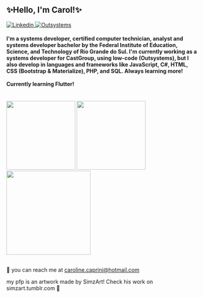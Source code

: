 <h2> ✨Hello, I'm Carol!✨ </h2>

<p>
    <a href="https://www.linkedin.com/in/carolinecaprini/"> <img alt="Linkedin" src="https://img.shields.io/badge/-LinkedIn-blue?logo=linkedin"> </a>
    <a href="https://www.outsystems.com/profile/nnvfrmimci/"> <img alt="Outsystems" src="https://img.shields.io/badge/Outsystems-Associate%20Reactive%20Developer%20Certified-red"> </a>
</p>

<h4>
I'm a systems developer, certified computer technician, analyst and systems developer bachelor by the Federal Institute of Education, Science, and Technology of Rio Grande do Sul. I'm currently working as a systems developer for CastGroup, using low-code (Outsystems), but I also develop in languages and frameworks like JavaScript, C#, HTML, CSS (Bootstrap & Materialize), PHP, and SQL. Always learning more!
<br>
<br>
Currently learning Flutter!
</h4>

<br>
<div>
  <img height="180em" src="https://github-readme-stats.vercel.app/api/top-langs/?username=cprnn&layout=compact&langs_count=7&theme=dracula"/>    
  <img height="180em" src="https://github-readme-stats.vercel.app/api?username=cprnn&show_icons=true&theme=dracula&include_all_commits=true&count_private=true"/>
</div>

<div>
  <img align="center" height="220em" src="https://github-readme-streak-stats.herokuapp.com/?user=cprnn&count_private=true&theme=dracula&include_all_commits=true">   
</div>
<br>

📧 you can reach me at caroline.caprini@hotmail.com

my pfp is an artwork made by SimzArt! Check his work on simzart.tumblr.com 🔮

